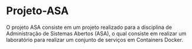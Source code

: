 # Projeto-ASA

O projeto ASA consiste em um projeto realizado para a disciplina de Administração de Sistemas Abertos (ASA), o qual consiste em realizar um laboratório para realizar um conjunto de serviços em Containers Docker.
